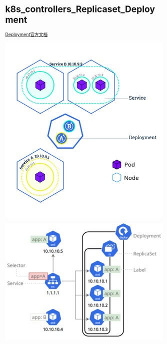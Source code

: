 # k8s_controllers_Replicaset_Deployment

[Deployment官方文档](https://kubernetes.io/zh/docs/concepts/workloads/controllers/deployment/)

![module_04_services](./pic/module_04_services.svg)

![module_04_labels](./pic/module_04_labels.svg)